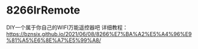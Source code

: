 # 8266IrRemote
DIY一个属于你自己的WIFI万能遥控器吧
详细教程：https://bznsix.github.io/2021/06/08/8266%E7%BA%A2%E5%A4%96%E9%81%A5%E6%8E%A7%E5%99%A8/
